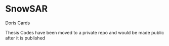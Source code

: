 # SnowSAR
Doris Cards

Thesis Codes have been moved to a private repo and would be made public after it is published
